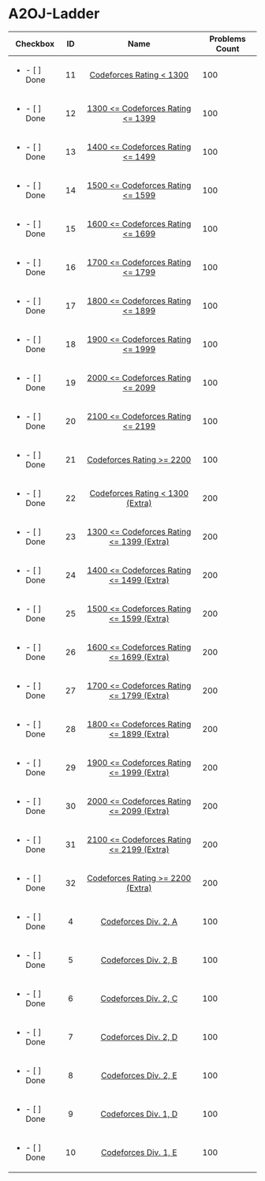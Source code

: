 # A2OJ-Ladder

| Checkbox                     |  ID   |                                                     Name                                                     | Problems Count |
| ---------------------------- | :---: | :----------------------------------------------------------------------------------------------------------: | -------------- |
| <ul><li>- [ ] Done</li></ul> |  11   |                       [Codeforces Rating < 1300](Codeforces+Rating+%3C+1300/README.md)                       | 100            |
| <ul><li>- [ ] Done</li></ul> |  12   |           [1300 <= Codeforces Rating <= 1399](1300+%3C%3D+Codeforces+Rating+%3C%3D+1399/README.md)           | 100            |
| <ul><li>- [ ] Done</li></ul> |  13   |           [1400 <= Codeforces Rating <= 1499](1400+%3C%3D+Codeforces+Rating+%3C%3D+1499/README.md)           | 100            |
| <ul><li>- [ ] Done</li></ul> |  14   |           [1500 <= Codeforces Rating <= 1599](1500+%3C%3D+Codeforces+Rating+%3C%3D+1599/README.md)           | 100            |
| <ul><li>- [ ] Done</li></ul> |  15   |           [1600 <= Codeforces Rating <= 1699](1600+%3C%3D+Codeforces+Rating+%3C%3D+1699/README.md)           | 100            |
| <ul><li>- [ ] Done</li></ul> |  16   |           [1700 <= Codeforces Rating <= 1799](1700+%3C%3D+Codeforces+Rating+%3C%3D+1799/README.md)           | 100            |
| <ul><li>- [ ] Done</li></ul> |  17   |           [1800 <= Codeforces Rating <= 1899](1800+%3C%3D+Codeforces+Rating+%3C%3D+1899/README.md)           | 100            |
| <ul><li>- [ ] Done</li></ul> |  18   |           [1900 <= Codeforces Rating <= 1999](1900+%3C%3D+Codeforces+Rating+%3C%3D+1999/README.md)           | 100            |
| <ul><li>- [ ] Done</li></ul> |  19   |           [2000 <= Codeforces Rating <= 2099](2000+%3C%3D+Codeforces+Rating+%3C%3D+2099/README.md)           | 100            |
| <ul><li>- [ ] Done</li></ul> |  20   |           [2100 <= Codeforces Rating <= 2199](2100+%3C%3D+Codeforces+Rating+%3C%3D+2199/README.md)           | 100            |
| <ul><li>- [ ] Done</li></ul> |  21   |                     [Codeforces Rating >= 2200](Codeforces+Rating+%3E%3D+2200/README.md)                     | 100            |
| <ul><li>- [ ] Done</li></ul> |  22   |             [Codeforces Rating < 1300 (Extra)](Codeforces+Rating+%3C+1300+%28Extra%29/README.md)             | 200            |
| <ul><li>- [ ] Done</li></ul> |  23   | [1300 <= Codeforces Rating <= 1399 (Extra)](1300+%3C%3D+Codeforces+Rating+%3C%3D+1399+%28Extra%29/README.md) | 200            |
| <ul><li>- [ ] Done</li></ul> |  24   | [1400 <= Codeforces Rating <= 1499 (Extra)](1400+%3C%3D+Codeforces+Rating+%3C%3D+1499+%28Extra%29/README.md) | 200            |
| <ul><li>- [ ] Done</li></ul> |  25   | [1500 <= Codeforces Rating <= 1599 (Extra)](1500+%3C%3D+Codeforces+Rating+%3C%3D+1599+%28Extra%29/README.md) | 200            |
| <ul><li>- [ ] Done</li></ul> |  26   | [1600 <= Codeforces Rating <= 1699 (Extra)](1600+%3C%3D+Codeforces+Rating+%3C%3D+1699+%28Extra%29/README.md) | 200            |
| <ul><li>- [ ] Done</li></ul> |  27   | [1700 <= Codeforces Rating <= 1799 (Extra)](1700+%3C%3D+Codeforces+Rating+%3C%3D+1799+%28Extra%29/README.md) | 200            |
| <ul><li>- [ ] Done</li></ul> |  28   | [1800 <= Codeforces Rating <= 1899 (Extra)](1800+%3C%3D+Codeforces+Rating+%3C%3D+1899+%28Extra%29/README.md) | 200            |
| <ul><li>- [ ] Done</li></ul> |  29   | [1900 <= Codeforces Rating <= 1999 (Extra)](1900+%3C%3D+Codeforces+Rating+%3C%3D+1999+%28Extra%29/README.md) | 200            |
| <ul><li>- [ ] Done</li></ul> |  30   | [2000 <= Codeforces Rating <= 2099 (Extra)](2000+%3C%3D+Codeforces+Rating+%3C%3D+2099+%28Extra%29/README.md) | 200            |
| <ul><li>- [ ] Done</li></ul> |  31   | [2100 <= Codeforces Rating <= 2199 (Extra)](2100+%3C%3D+Codeforces+Rating+%3C%3D+2199+%28Extra%29/README.md) | 200            |
| <ul><li>- [ ] Done</li></ul> |  32   |           [Codeforces Rating >= 2200 (Extra)](Codeforces+Rating+%3E%3D+2200+%28Extra%29/README.md)           | 200            |
| <ul><li>- [ ] Done</li></ul> |   4   |                           [Codeforces Div. 2, A](Codeforces+Div.+2%2C+A/README.md)                           | 100            |
| <ul><li>- [ ] Done</li></ul> |   5   |                           [Codeforces Div. 2, B](Codeforces+Div.+2%2C+B/README.md)                           | 100            |
| <ul><li>- [ ] Done</li></ul> |   6   |                           [Codeforces Div. 2, C](Codeforces+Div.+2%2C+C/README.md)                           | 100            |
| <ul><li>- [ ] Done</li></ul> |   7   |                           [Codeforces Div. 2, D](Codeforces+Div.+2%2C+D/README.md)                           | 100            |
| <ul><li>- [ ] Done</li></ul> |   8   |                           [Codeforces Div. 2, E](Codeforces+Div.+2%2C+E/README.md)                           | 100            |
| <ul><li>- [ ] Done</li></ul> |   9   |                           [Codeforces Div. 1, D](Codeforces+Div.+1%2C+D/README.md)                           | 100            |
| <ul><li>- [ ] Done</li></ul> |  10   |                           [Codeforces Div. 1, E](Codeforces+Div.+1%2C+E/README.md)                           | 100            |
